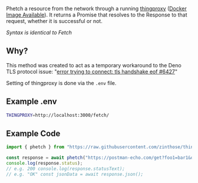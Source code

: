 Phetch a resource from the network through a running [thingproxy](https://github.com/zinthose/thingproxy) ([Docker Image Available](https://hub.docker.com/r/zinthose/thingproxy)). 
It returns a Promise that resolves to the Response to that request, 
whether it is successful or not.

*Syntax is identical to Fetch*

## Why?
This method was created to act as a temporary workaround to the Deno TLS protocol issue: 
"[error trying to connect: tls handshake eof #6427](https://github.com/denoland/deno/issues/6427)"

Setting of thingproxy is done via the `.env` file.
## Example .env
```sh
THINGPROXY=http://localhost:3000/fetch/
```

## Example Code
```typescript
import { phetch } from "https://raw.githubusercontent.com/zinthose/thingproxy-deno/master/mod.ts";

const response = await phetch("https://postman-echo.com/get?foo1=bar1&oo2=bar2"); 
console.log(response.status); 
// e.g. 200 console.log(response.statusText); 
// e.g. "OK" const jsonData = await response.json();
```